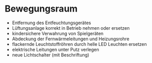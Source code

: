 # Bewegungsraum

- Entfernung des Entfeuchtungsgerätes
- Lüftungsanlage korrekt in Betrieb nehmen oder ersetzen
- kindersichere Verwahrung von Spielgeräten
- Abdeckung der Fernwärmeleitungen und Heizungsrohre
- flackernde Leuchtstoffröhren durch helle LED Leuchten ersetzen
- elektrische Leitungen unter Putz verlegen
- neue Lichtschalter (mit Beschriftung)